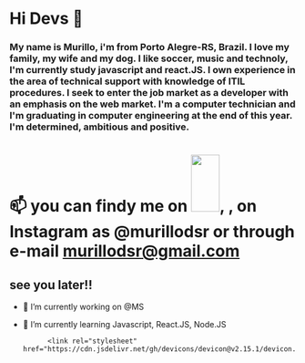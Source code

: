 # Hi Devs 👋

### My name is Murillo, i'm from Porto Alegre-RS, Brazil. I love my family, my wife and my dog. I like soccer, music and technoly, I'm currently study javascript and react.JS. I own experience in the area of technical support with knowledge of ITIL procedures. I seek to enter the job market as a developer with an emphasis on the web market. I'm a computer technician and I'm graduating in computer engineering at the end of this year. I'm  determined, ambitious and positive.

#  📫  you can findy me on <img src="https://cdn.jsdelivr.net/gh/devicons/devicon/icons/linkedin/linkedin-original.svg" height="100" width="50" />, <link rel="stylesheet" href="https://cdn.jsdelivr.net/gh/devicons/devicon@v2.15.1/devicon.min.css">, on Instagram as @murillodsr or through e-mail murillodsr@gmail.com 

## see you later!!

- 🔭 I’m currently working on @MS
- 🌱 I’m currently learning Javascript, React.JS, Node.JS




            <link rel="stylesheet" href="https://cdn.jsdelivr.net/gh/devicons/devicon@v2.15.1/devicon.min.css">
          
